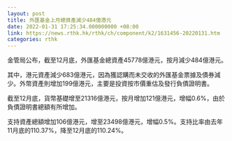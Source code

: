 ```yaml
---
layout: post
title: 外匯基金上月總資產減少484億港元
date: 2022-01-31 17:25:34.000000000 +08:00
link: https://news.rthk.hk/rthk/ch/component/k2/1631456-20220131.htm
categories: rthk
---
```


金管局公布，截至12月底，外匯基金總資產45778億港元，按月減少484億港元。

其中，港元資產減少683億港元，因為獲認購而未交收的外匯基金票據及債券減少。外幣資產則增加199億港元，主要是投資按市價重估及發行負債證明書。 

截至12月底，貨幣基礎增至21316億港元，按月增加121億港元，增幅0.6%，由於負債證明書總額有所增加。

支持資產總額增加106億港元，增至23498億港元，增幅0.5%。支持比率由去年11月底的110.37%，降至12月底的110.24%。

